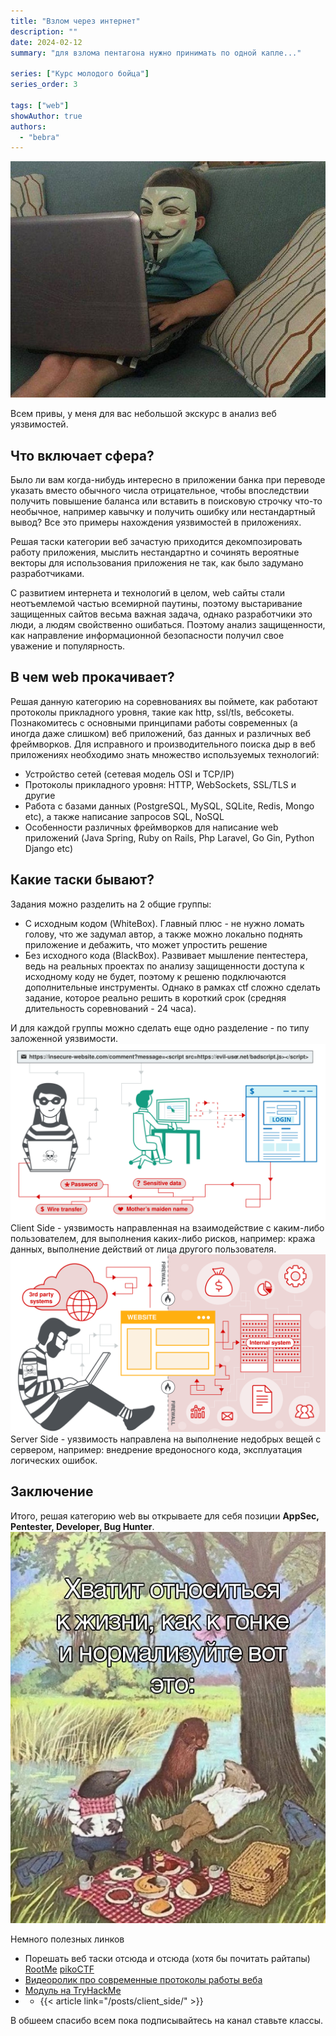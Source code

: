 ```yaml
---
title: "Взлом через интернет"
description: ""
date: 2024-02-12
summary: "для взлома пентагона нужно принимать по одной капле..."

series: ["Курс молодого бойца"]
series_order: 3

tags: ["web"]
showAuthor: true
authors:
  - "bebra"
---
```


![web pentester](img/welcome.jpg)

Всем привы, у меня для вас небольшой экскурс в анализ веб уязвимостей.

## Что включает сфера?
Было ли вам когда-нибудь интересно в приложении банка при переводе указать вместо обычного числа отрицательное, чтобы впоследствии получить повышение баланса или вставить в поисковую строчку что-то необычное, например кавычку и получить ошибку или нестандартный вывод? Все это примеры нахождения уязвимостей в приложениях.

Решая таски категории веб зачастую приходится декомпозировать работу приложения, мыслить нестандартно и сочинять вероятные векторы для использования приложения не так, как было задумано разработчиками. 

С развитием интернета и технологий в целом, web сайты стали неотъемлемой частью всемирной паутины, поэтому выстаривание защищенных сайтов весьма важная задача, однако разработчики это люди, а людям свойственно ошибаться. Поэтому анализ защищенности, как направление информационной безопасности получил свое уважение и популярность.


## В чем web прокачивает?
Решая данную категорию на соревнованиях вы поймете, как работают протоколы прикладного уровня, такие как http, ssl/tls, вебсокеты. Познакомитесь с основными принципами работы современных (а иногда даже слишком) веб приложений, баз данных и различных веб фреймворков. 
Для исправного и производительного поиска дыр в веб приложениях необходимо знать множество используемых технологий:
  - Устройство сетей (сетевая модель OSI и TCP/IP)
  - Протоколы прикладного уровня: HTTP, WebSockets, SSL/TLS и другие
  - Работа с базами данных (PostgreSQL, MySQL, SQLite, Redis, Mongo etc), а также написание запросов SQL, NoSQL
  - Особенности различных фреймворков для написание web приложений (Java Spring, Ruby on Rails, Php Laravel, Go Gin, Python Django etc) 

## Какие таски бывают?
Задания можно разделить на 2 общие группы:
 - С исходным кодом (WhiteBox). Главный плюс - не нужно ломать голову, что же задумал автор, а также можно локально поднять приложение и дебажить, что может упростить решение
 - Без исходного кода (BlackBox). Развивает мышление пентестера, ведь на реальных проектах по анализу защищенности доступа к исходному коду не будет, поэтому к решеню подключаются дополнительные инструменты. Однако в рамках ctf сложно сделать задание, которое реально решить в короткий срок (средняя длительность соревнований - 24 часа).

И для каждой группы можно сделать еще одно разделение - по типу заложенной уязвимости.
![client side](img/client.png)
Client Side - уязвимость направленная на взаимодействие с каким-либо пользователем, для выполнения каких-либо рисков, например: кража данных, выполнение действий от лица другого пользователя.
![server side](img/server.png)
Server Side - уязвимость направлена на выполнение недобрых вещей с сервером, например: внедрение вредоносного кода, эксплуатация логических ошибок.


## Заключение
Итого, решая категорию web вы открываете для себя позиции **AppSec, Pentester, Developer, Bug Hunter**.
![Наставление](img/mudrost.jpg)

Немного полезных линков
* Порешать веб таски отсюда и отсюда (хотя бы почитать райтапы) [RootMe](https://www.root-me.org/) [pikoCTF](https://picoctf.org/)
* [Видеоролик про современные протоколы работы веба](https://www.youtube.com/watch?v=XaTwnKLQi4A)
* [Модуль на TryHackMe](https://tryhackme.com/module/intro-to-web-hacking)
* * {{< article link="/posts/client_side/" >}}

В обшеем спасибо всем пока подписывайтесь на канал ставьте классы.